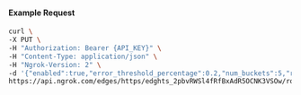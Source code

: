 <!-- Code generated for API Clients. DO NOT EDIT. -->

#### Example Request

```bash
curl \
-X PUT \
-H "Authorization: Bearer {API_KEY}" \
-H "Content-Type: application/json" \
-H "Ngrok-Version: 2" \
-d '{"enabled":true,"error_threshold_percentage":0.2,"num_buckets":5,"rolling_window":300,"tripped_duration":120,"volume_threshold":20}' \
https://api.ngrok.com/edges/https/edghts_2pbvRWSl4fRfBxAdR5OCNK3VSOw/routes/edghtsrt_2pbvRV1VzyewfwBfZsakyAjixrA/circuit_breaker
```
